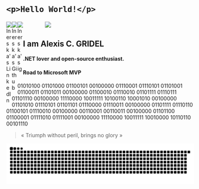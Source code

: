 
## <pre>&lt;p&gt;Hello World!&lt;/p&gt;</pre>

[<img align="right" width="400" src="https://github-readme-stats.vercel.app/api?username=Inerska&show_icons=true"/>](https://github.com/Inerska/)

<a href="https://www.linkedin.com/in/alexis-gridel/">
  <img align="left" alt="Inerska's LinkedIn" width="15px" src="https://cdn.jsdelivr.net/npm/simple-icons@v3/icons/linkedin.svg" />
</a>
<a href="https://github.com/Inerska">
  <img align="left" alt="Inerska's Github" width="15px" src="https://cdn.jsdelivr.net/npm/simple-icons@v3/icons/github.svg" />
</a>
<a href="https://www.instagram.com/alexiis.gdl/">
  <img align="left" alt="Inerska's ig" width="15px" src="https://cdn.jsdelivr.net/npm/simple-icons@3.2.0/icons/instagram.svg" />
</a>
<br />


## I am Alexis C. GRIDEL
#### .NET lover and open-source enthusiast.
#### Road to Microsoft MVP

01010100 01101000 01100101 00100000 01110001 01110101 01101001 01100011 01101011 00100000 01100010 01110010 01101111 01110111 01101110 00100000 11110000 10011111 10100110 10001010 00100000 01101010 01110101 01101101 01110000 01110011 00100000 01101111 01110110 01100101 01110010 00100000 00110001 00110011 00100000 01101100 01100001 01111010 01111001 00100000 11110000 10011111 10010000 10110110 00101110

> « Triumph without peril, brings no glory »

![onon-alexandre-est-la](https://github.com/Inerska/Inerska/blob/output/github-contribution-grid-snake.svg)
